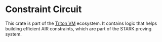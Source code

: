 # Constraint Circuit

This crate is part of the [Triton VM](https://triton-vm.org) ecosystem. It contains logic that helps
building efficient AIR constraints, which are part of the STARK proving system.
